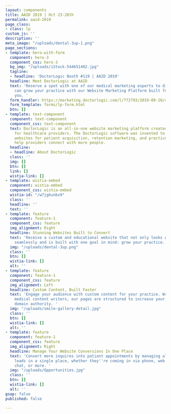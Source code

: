 ```yaml
---
layout: components
title: AAID 2019 | Oct 23-26th
permalink: aaid-2019
page_class:
- class: lp
custom_js: ''
description: ''
meta_image: "/uploads/dental-3up-1.png"
page_sections:
- template: hero-with-form
  component: hero-3
  component_css: hero-3
  bg_img: "/uploads/iStock-544651402.jpg"
  tagline:
  - headline: 'DoctorLogic Booth #119 | AAID 2019'
  headline: Meet DoctorLogic at AAID
  text: 'Reserve a spot with one of our medical marketing experts to discuss how DoctorLogic
    can grow your practice with our Website Marketing Platform built for providers...like
    you. '
  form_handler: https://marketing.doctorlogic.com/l/772793/2019-09-20/cmlb
  form_template: forms/lp-form.html
  btn: []
- template: text-component
  component: text-component
  component_css: text-component
  text: DoctorLogic is an all-in-one website marketing platform created exclusively
    for healthcare providers. The DoctorLogic software was invented to power custom-designed
    websites for patient acquisition, retention marketing, and practice insights that
    help providers connect with more people.
  headline:
  - headline: About DoctorLogic
  class: ''
  img: []
  btn: []
  link: []
  wistia-link: []
- template: wistia-embed
  component: wistia-embed
  component_css: wistia-embed
  wistia-id: "/w7jgkunbv9"
  class: ''
  headline: ''
  text: ''
- template: feature
  component: feature-1
  component_css: feature
  img_alignment: Right
  headline: Stunning Websites Built to Convert
  text: 'Receive a custom and educational website that not only looks great but functions
    seamlessly and is built with one goal in mind: grow your practice. '
  img: "/uploads/dental-3up.png"
  class: ''
  btn: []
  wistia-link: []
  alt: ''
- template: feature
  component: feature-1
  component_css: feature
  img_alignment: Left
  headline: Custom Content, Built Faster
  text: 'Engage your audience with custom content for your practice. Written by expert
    medical content writers, our pages are structured to increase your keyword and
    domain authority. '
  img: "/uploads/smile-gallery-detail.jpg"
  class: ''
  btn: []
  wistia-link: []
  alt: ''
- template: feature
  component: feature-1
  component_css: feature
  img_alignment: Right
  headline: Manage Your Website Conversions In One Place
  text: 'Convert more inquires into patient appointments by managing all your website
    leads in a single place, whether they''re coming in via phone, web form, online
    chat, or more. '
  img: "/uploads/Opportunities.jpg"
  class: ''
  btn: []
  wistia-link: []
  alt: ''
gsap: false
published: false

---
```

